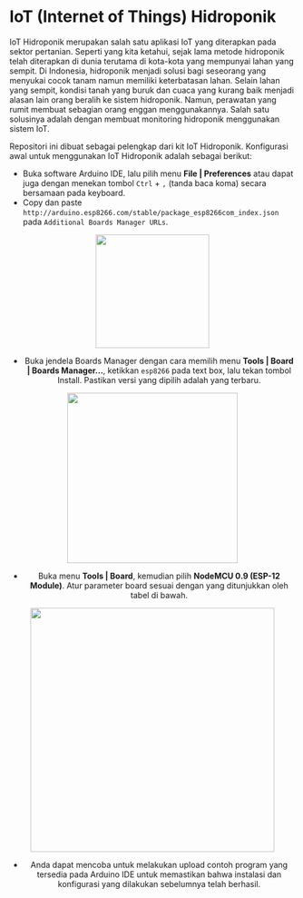# IoT (Internet of Things) Hidroponik

IoT Hidroponik merupakan salah satu aplikasi IoT yang diterapkan pada sektor pertanian. Seperti yang kita ketahui, sejak lama metode hidroponik telah diterapkan di dunia terutama di kota-kota yang mempunyai lahan yang sempit. Di Indonesia, hidroponik menjadi solusi bagi seseorang yang menyukai cocok tanam namun memiliki keterbatasan lahan. Selain lahan yang sempit, kondisi tanah yang buruk dan cuaca yang kurang baik menjadi alasan lain orang beralih ke sistem hidroponik. Namun, perawatan yang rumit membuat sebagian orang enggan menggunakannya. Salah satu solusinya adalah dengan membuat monitoring hidroponik menggunakan sistem IoT.

Repositori ini dibuat sebagai pelengkap dari kit IoT Hidroponik. Konfigurasi awal untuk menggunakan IoT Hidroponik adalah sebagai berikut:
* Buka software Arduino IDE, lalu pilih menu **File | Preferences** atau dapat juga dengan menekan tombol ```Ctrl``` + ```,``` (tanda baca koma) secara bersamaan pada keyboard.
* Copy dan paste ```http://arduino.esp8266.com/stable/package_esp8266com_index.json``` pada ```Additional Boards Manager URLs```.

<div style="text-align:center"><img src="https://github.com/userdw/Internet_of_Things_Maker_Kit/blob/master/images/additional_url.png" height="200" align ="center"/><div/>


* Buka jendela Boards Manager dengan cara memilih menu **Tools | Board | Boards Manager...**, ketikkan ```esp8266``` pada text box, lalu tekan tombol Install. Pastikan versi yang dipilih adalah yang terbaru.

<div style="text-align:center"><img src="https://github.com/userdw/Internet_of_Things_Maker_Kit/blob/master/images/esp8266_package.PNG" height="300" align ="center"/><div/>


* Buka menu **Tools | Board**, kemudian pilih **NodeMCU 0.9 (ESP-12 Module)**. Atur parameter board sesuai dengan yang ditunjukkan oleh tabel di bawah.

<img src="https://github.com/userdw/Internet_of_Things_Maker_Kit/blob/master/images/configuration_table.PNG" height="430" align ="center">

* Anda dapat mencoba untuk melakukan upload contoh program yang tersedia pada Arduino IDE untuk memastikan bahwa instalasi dan konfigurasi yang dilakukan sebelumnya telah berhasil.
